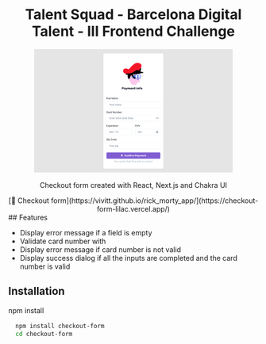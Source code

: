 <div id="header" align="center">

  <h1>Talent Squad - Barcelona Digital Talent - III Frontend Challenge</h1>
<img src="public/Screenshot001.png" alt="App screenshot" width="400"  />

  <p>Checkout form created with React, Next.js and Chakra UI</p>
[🔗 Checkout form](https://vivitt.github.io/rick_morty_app/](https://checkout-form-lilac.vercel.app/)







</div>
## Features

- Display error message if a field is empty
- Validate card number with 
- Display error message if card number is not valid
- Display success dialog if all the inputs are completed and the card number is valid


## Installation

npm install

```bash
  npm install checkout-form
  cd checkout-form
```
    
